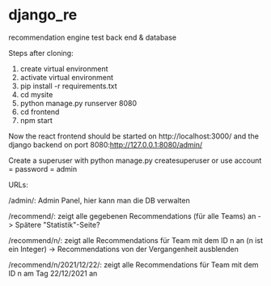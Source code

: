 # django_re
recommendation engine test back end &amp; database

Steps after cloning:
1. create virtual environment
2. activate virtual environment
3. pip install -r requirements.txt
4. cd mysite
5. python manage.py runserver 8080
6. cd frontend
7. npm start

Now the react frontend should be started on http://localhost:3000/ and the django backend on port 8080:http://127.0.0.1:8080/admin/

Create a superuser with python manage.py createsuperuser or use account = password = admin

URLs:

/admin/: Admin Panel, hier kann man die DB verwalten

/recommend/: zeigt alle gegebenen Recommendations (für alle Teams) an -> Spätere "Statistik"-Seite?

/recommend/n/: zeigt alle Recommendations für Team mit dem ID n an (n ist ein Integer) -> Recommendations von der Vergangenheit ausblenden

/recommend/n/2021/12/22/: zeigt alle Recommendations für Team mit dem ID n am Tag 22/12/2021 an
